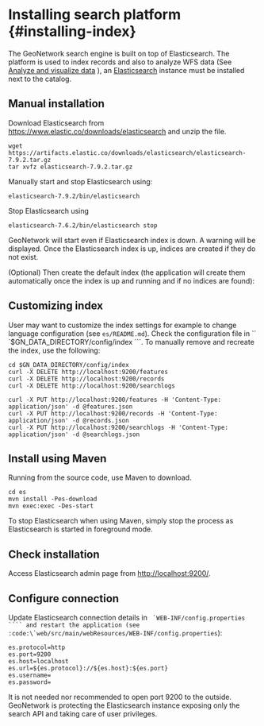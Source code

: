 # Installing search platform {#installing-index}

The GeoNetwork search engine is built on top of Elasticsearch. The platform is used to index records and also to analyze WFS data (See [Analyze and visualize data](../user-guide/analyzing/data.md) ), an [Elasticsearch](https://www.elastic.co/products/elasticsearch) instance must be installed next to the catalog.

## Manual installation

Download Elasticsearch from <https://www.elastic.co/downloads/elasticsearch> and unzip the file.

``` shell
wget https://artifacts.elastic.co/downloads/elasticsearch/elasticsearch-7.9.2.tar.gz
tar xvfz elasticsearch-7.9.2.tar.gz
```

Manually start and stop Elasticsearch using:

``` shell
elasticsearch-7.9.2/bin/elasticsearch
```

Stop Elasticsearch using

``` shell
elasticsearch-7.6.2/bin/elasticsearch stop
```

GeoNetwork will start even if Elasticsearch index is down. A warning will be displayed. Once the Elasticsearch index is up, indices are created if they do not exist.

(Optional) Then create the default index (the application will create them automatically once the index is up and running and if no indices are found):

## Customizing index

User may want to customize the index settings for example to change language configuration (see `es/README.md`). Check the configuration file in `` `$GN_DATA_DIRECTORY/config/index ```. To manually remove and recreate the index, use the following:

``` shell
cd $GN_DATA_DIRECTORY/config/index
curl -X DELETE http://localhost:9200/features
curl -X DELETE http://localhost:9200/records
curl -X DELETE http://localhost:9200/searchlogs

curl -X PUT http://localhost:9200/features -H 'Content-Type: application/json' -d @features.json
curl -X PUT http://localhost:9200/records -H 'Content-Type: application/json' -d @records.json
curl -X PUT http://localhost:9200/searchlogs -H 'Content-Type: application/json' -d @searchlogs.json
```

## Install using Maven

Running from the source code, use Maven to download.

``` shell
cd es
mvn install -Pes-download
mvn exec:exec -Des-start
```

To stop Elasticsearch when using Maven, simply stop the process as Elasticsearch is started in foreground mode.

## Check installation

Access Elasticsearch admin page from <http://localhost:9200/>.

## Configure connection

Update Elasticsearch connection details in `` `WEB-INF/config.properties ```` and restart the application (see :code:\`web/src/main/webResources/WEB-INF/config.properties``):

``` shell
es.protocol=http
es.port=9200
es.host=localhost
es.url=${es.protocol}://${es.host}:${es.port}
es.username=
es.password=
```

It is not needed nor recommended to open port 9200 to the outside. GeoNetwork is protecting the Elasticsearch instance exposing only the search API and taking care of user privileges.
